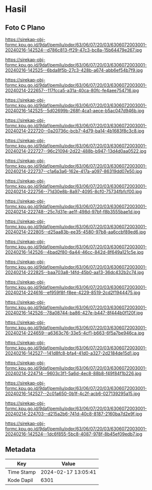 # Hasil

## Foto C Plano

https://sirekap-obj-formc.kpu.go.id/9daf/pemilu/pdpr/63/06/07/20/03/6306072003001-20240216-142524--d786c813-ff29-47c3-bc8a-15b64479e267.jpg

https://sirekap-obj-formc.kpu.go.id/9daf/pemilu/pdpr/63/06/07/20/03/6306072003001-20240216-142525--6bda8f5b-27c3-428b-a674-abb6ef54b7f9.jpg

https://sirekap-obj-formc.kpu.go.id/9daf/pemilu/pdpr/63/06/07/20/03/6306072003001-20240214-222657--117fcca5-a31a-40ca-80fc-fe4aee754716.jpg

https://sirekap-obj-formc.kpu.go.id/9daf/pemilu/pdpr/63/06/07/20/03/6306072003001-20240216-142525--5d02699b-268f-4ca1-aece-b5ac047d946b.jpg

https://sirekap-obj-formc.kpu.go.id/9daf/pemilu/pdpr/63/06/07/20/03/6306072003001-20240214-222720--0a20736c-bcb7-4d79-ba14-4b1683f8c3c8.jpg

https://sirekap-obj-formc.kpu.go.id/9daf/pemilu/pdpr/63/06/07/20/03/6306072003001-20240214-222727--96c21094-2d22-488b-b947-13d4d0aa0522.jpg

https://sirekap-obj-formc.kpu.go.id/9daf/pemilu/pdpr/63/06/07/20/03/6306072003001-20240214-222737--c1a6a3a6-162e-417a-a097-86319dd07e50.jpg

https://sirekap-obj-formc.kpu.go.id/9daf/pemilu/pdpr/63/06/07/20/03/6306072003001-20240214-222756--71d30e8b-8a97-4095-8cf0-75734fbfcf00.jpg

https://sirekap-obj-formc.kpu.go.id/9daf/pemilu/pdpr/63/06/07/20/03/6306072003001-20240214-222748--25c7d31e-ae1f-498d-97bf-f8b3555bae1d.jpg

https://sirekap-obj-formc.kpu.go.id/9daf/pemilu/pdpr/63/06/07/20/03/6306072003001-20240214-222805--d25aa83b-ee35-4580-97b8-aa6ccbf89ed6.jpg

https://sirekap-obj-formc.kpu.go.id/9daf/pemilu/pdpr/63/06/07/20/03/6306072003001-20240216-142526--4bad2f80-6a44-46cc-842d-8f649a121c5e.jpg

https://sirekap-obj-formc.kpu.go.id/9daf/pemilu/pdpr/63/06/07/20/03/6306072003001-20240214-222825--baa703a8-14fd-45b0-aa13-36dc432b2c74.jpg

https://sirekap-obj-formc.kpu.go.id/9daf/pemilu/pdpr/63/06/07/20/03/6306072003001-20240214-224616--ef959f8f-f8ee-4229-8519-2cd2f1944475.jpg

https://sirekap-obj-formc.kpu.go.id/9daf/pemilu/pdpr/63/06/07/20/03/6306072003001-20240216-142526--78a08744-ba86-427e-b447-8f444b0f120f.jpg

https://sirekap-obj-formc.kpu.go.id/9daf/pemilu/pdpr/63/06/07/20/03/6306072003001-20240214-224659--a6363c76-33e5-4cf1-b663-6f5a7be946ca.jpg

https://sirekap-obj-formc.kpu.go.id/9daf/pemilu/pdpr/63/06/07/20/03/6306072003001-20240216-142527--141d8fc8-bfa4-41d0-a327-2d2184de15d1.jpg

https://sirekap-obj-formc.kpu.go.id/9daf/pemilu/pdpr/63/06/07/20/03/6306072003001-20240214-224714--9603c3f1-5a6d-4ec8-88b8-f49f84f1b226.jpg

https://sirekap-obj-formc.kpu.go.id/9daf/pemilu/pdpr/63/06/07/20/03/6306072003001-20240216-142527--2c01a650-0b1f-4c2f-acb6-027139295a15.jpg

https://sirekap-obj-formc.kpu.go.id/9daf/pemilu/pdpr/63/06/07/20/03/6306072003001-20240214-224703--d215a2b6-741d-40c8-8187-2160ba7d2e9f.jpg

https://sirekap-obj-formc.kpu.go.id/9daf/pemilu/pdpr/63/06/07/20/03/6306072003001-20240216-142524--1dc6f855-5bc8-4087-978f-8b45ef09edb7.jpg


## Metadata

| Key        | Value               |
| ---------- | ------------------- |
| Time Stamp | 2024-02-17 13:05:41 |
| Kode Dapil | 6301                |




